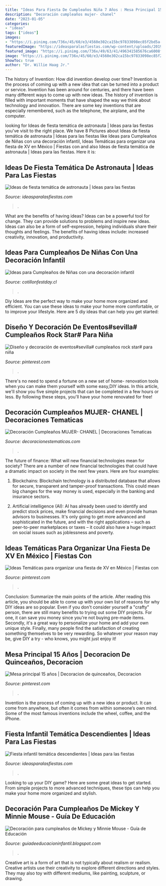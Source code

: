```yaml
---
title: "Ideas Para Fiesta De Cumpleaños Niña 7 Años : Mesa Principal 15 Años"
description: "Decoración cumpleaños mujer- chanel"
date: "2023-01-05"
categories:
- "ideas"
tags: ["ideas"]
images:
- "https://i.pinimg.com/736x/45/60/e3/4560e302ca15bc97833098ec85f2bd5a--ideas-para-cumpleaños-rock-stars.jpg"
featuredImage: "https://ideasparalasfiestas.com/wp-content/uploads/2019/10/decoracion-con-globos-para-fiesta-tematica-de-astronauta-2.jpg"
featured_image: "https://i.pinimg.com/736x/49/63/41/496341585676ca6008fc0c3c3ac90b8f.jpg"
image: "https://i.pinimg.com/736x/45/60/e3/4560e302ca15bc97833098ec85f2bd5a--ideas-para-cumpleaños-rock-stars.jpg"
ShowToc: true
author: "Dr. Willie Haag Jr."
---
```



The history of Invention: How did invention develop over time?
Invention is the process of coming up with a new idea that can be turned into a product or service. Invention has been around for centuries, and there have been many different ways to come up with new ideas. The history of invention is filled with important moments that have shaped the way we think about technology and innovation. There are some key inventions that are especially remembered, such as the telephone, the airplane, and the computer.

	

		
looking for Ideas de fiesta temática de astronauta | Ideas para las fiestas you've visit to the right place. We have 8 Pictures about Ideas de fiesta temática de astronauta | Ideas para las fiestas like Ideas para Cumpleaños de Niñas con una decoración infantil, Ideas Temáticas para organizar una fiesta de XV en México | Fiestas con and also Ideas de fiesta temática de astronauta | Ideas para las fiestas. Here it is:
		
    
## Ideas De Fiesta Temática De Astronauta | Ideas Para Las Fiestas

<img loading=lazy src="https://ideasparalasfiestas.com/wp-content/uploads/2019/10/decoracion-con-globos-para-fiesta-tematica-de-astronauta-2.jpg" onerror="this.onerror=null;this.src='https://tse4.mm.bing.net/th?id=OIP.2y6c9wDoHJYzCiTzPUzrTQHaJ4&amp;pid=15.1';" alt="Ideas de fiesta temática de astronauta | Ideas para las fiestas">

_Source: ideasparalasfiestas.com_

>. 

	

What are the benefits of having ideas?
Ideas can be a powerful tool for change. They can provide solutions to problems and inspire new ideas. Ideas can also be a form of self-expression, helping individuals share their thoughts and feelings. The benefits of having ideas include: increased creativity, innovation, and productivity.

    
## Ideas Para Cumpleaños De Niñas Con Una Decoración Infantil

<img loading=lazy src="https://cotillonfestday.cl/wp-content/uploads/2019/04/decorar-cumpleaños-niña-4-1.jpg" onerror="this.onerror=null;this.src='https://tse2.mm.bing.net/th?id=OIP.yQI8qtU3Ym30vE-fr7yVaAHaKD&amp;pid=15.1';" alt="Ideas para Cumpleaños de Niñas con una decoración infantil">

_Source: cotillonfestday.cl_

>. 

	

Diy Ideas are the perfect way to make your home more organized and efficient. You can use these ideas to make your home more comfortable, or to improve your lifestyle. Here are 5 diy ideas that can help you get started: 

    
## Diseño Y Decoración De Eventos#sevilla# Cumpleaños Rock Star# Para Niña

<img loading=lazy src="https://i.pinimg.com/736x/45/60/e3/4560e302ca15bc97833098ec85f2bd5a--ideas-para-cumpleaños-rock-stars.jpg" onerror="this.onerror=null;this.src='https://tse1.mm.bing.net/th?id=OIP.WVrvGeJO28qkc7N-evAU1AHaFj&amp;pid=15.1';" alt="Diseño y decoración de eventos#sevilla# cumpleaños rock star# para niña">

_Source: pinterest.com_

>. 

	

There's no need to spend a fortune on a new set of home- renovation tools when you can make them yourself with some easy,DIY ideas. In this article, we'll show you five simple projects that can be completed in a few hours or less. By following these steps, you'll have your home renovated for free!

    
## Decoración Cumpleaños MUJER- CHANEL | Decoraciones Tematicas

<img loading=lazy src="https://www.decoracionestematicas.com/wp-content/uploads/2018/03/IMG-20160221-WA0163-e1521065963434.jpg" onerror="this.onerror=null;this.src='https://tse3.mm.bing.net/th?id=OIP.X3S1EXyb_2JKY9FiyYU5mAHaJ4&amp;pid=15.1';" alt="Decoración Cumpleaños MUJER- CHANEL | Decoraciones Tematicas">

_Source: decoracionestematicas.com_

>. 

	

The future of finance: What will new financial technologies mean for society?
There are a number of new financial technologies that could have a dramatic impact on society in the next few years. Here are four examples:
1. Blockchains: Blockchain technology is a distributed database that allows for secure, transparent and tamper-proof transactions. This could mean big changes for the way money is used, especially in the banking and insurance sectors.

2. Artificial intelligence (AI): AI has already been used to identify and predict stock prices, make financial decisions and even provide human advisors to businesses. It's only going to get more advanced and sophisticated in the future, and with the right applications – such as peer-to-peer marketplaces or taxes – it could also have a huge impact on social issues such as joblessness and poverty.


    
## Ideas Temáticas Para Organizar Una Fiesta De XV En México | Fiestas Con

<img loading=lazy src="https://i.pinimg.com/736x/49/63/41/496341585676ca6008fc0c3c3ac90b8f.jpg" onerror="this.onerror=null;this.src='https://tse1.mm.bing.net/th?id=OIP.U_lmMChmGtH8wNMAhu--rAHaJ4&amp;pid=15.1';" alt="Ideas Temáticas para organizar una fiesta de XV en México | Fiestas con">

_Source: pinterest.com_

>. 

	

Conclusion: Summarize the main points of the article.
After reading this article, you should be able to come up with your own list of reasons for why DIY ideas are so popular. Even if you don't consider yourself a "crafty" person, there are still many benefits to trying out some DIY projects. For one, it can save you money since you're not buying pre-made items. Secondly, it's a great way to personalize your home and add your own unique style. Finally, many people find the satisfaction of creating something themselves to be very rewarding. So whatever your reason may be, give DIY a try - who knows, you might just enjoy it!

    
## Mesa Principal 15 Años | Decoracion De Quinceaños, Decoracion

<img loading=lazy src="https://i.pinimg.com/736x/d8/71/25/d87125b19252d0392e5e8f0dacdde9e2.jpg" onerror="this.onerror=null;this.src='https://tse2.mm.bing.net/th?id=OIP.ulmL6L8_nSZfEJYkTNYBQQAAAA&amp;pid=15.1';" alt="Mesa principal 15 años | Decoracion de quinceaños, Decoracion">

_Source: pinterest.com_

>. 

	

Invention is the process of coming up with a new idea or product. It can come from anywhere, but often it comes from within someone’s own mind. Some of the most famous inventions include the wheel, coffee, and the iPhone.

    
## Fiesta Infantil Temática Descendientes | Ideas Para Las Fiestas

<img loading=lazy src="https://ideasparalasfiestas.com/wp-content/uploads/2019/08/fiesta-infantil-tematica-descendientes.jpg" onerror="this.onerror=null;this.src='https://tse2.mm.bing.net/th?id=OIP.QNMkIu2Ukpwv5S4CUDktLgHaHa&amp;pid=15.1';" alt="Fiesta infantil temática descendientes | Ideas para las fiestas">

_Source: ideasparalasfiestas.com_

>. 

	

Looking to up your DIY game? Here are some great ideas to get started. From simple projects to more advanced techniques, these tips can help you make your home more organized and stylish.

    
## Decoración Para Cumpleaños De Mickey Y Minnie Mouse - Guía De Educación

<img loading=lazy src="http://4.bp.blogspot.com/-F5i05AeZW2w/Ug1nbV4CFvI/AAAAAAAADuk/ht_OQiY8I1M/s1600/ni;os+y+ni;as.jpg" onerror="this.onerror=null;this.src='https://tse4.mm.bing.net/th?id=OIP.l-uZhtdBRHJ9xPBmz70_dwHaEz&amp;pid=15.1';" alt="Decoración para cumpleaños de Mickey y Minnie Mouse - Guía de Educación">

_Source: guiadeeducacioninfantil.blogspot.com_

>. 

	

Creative art is a form of art that is not typically about realism or realism. Creative artists use their creativity to explore different directions and styles. They may also toy with different mediums, like painting, sculpture, or drawing.

